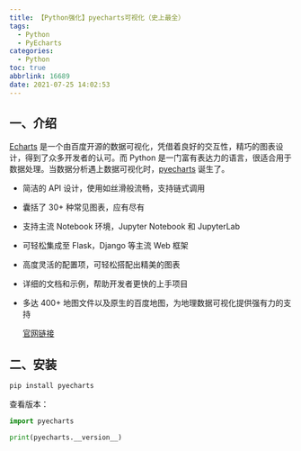 ```yaml
---
title: 【Python强化】pyecharts可视化（史上最全）
tags:
  - Python
  - PyEcharts
categories:
  - Python
toc: true
abbrlink: 16689
date: 2021-07-25 14:02:53
---
```


## 一、介绍

[Echarts](https://github.com/ecomfe/echarts) 是一个由百度开源的数据可视化，凭借着良好的交互性，精巧的图表设计，得到了众多开发者的认可。而 Python 是一门富有表达力的语言，很适合用于数据处理。当数据分析遇上数据可视化时，[pyecharts](https://github.com/pyecharts/pyecharts) 诞生了。

<!--more-->

* 简洁的 API 设计，使用如丝滑般流畅，支持链式调用

* 囊括了 30+ 种常见图表，应有尽有

* 支持主流 Notebook 环境，Jupyter Notebook 和 JupyterLab

* 可轻松集成至 Flask，Django 等主流 Web 框架

* 高度灵活的配置项，可轻松搭配出精美的图表

* 详细的文档和示例，帮助开发者更快的上手项目

* 多达 400+ 地图文件以及原生的百度地图，为地理数据可视化提供强有力的支持

  [官网链接](https://pyecharts.org/#/zh-cn/intro)



## 二、安装

```python
pip install pyecharts
```

查看版本：

```python
import pyecharts

print(pyecharts.__version__)
```

